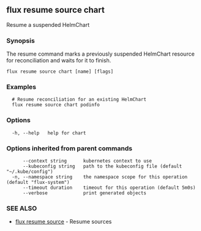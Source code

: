 ## flux resume source chart

Resume a suspended HelmChart

### Synopsis

The resume command marks a previously suspended HelmChart resource for reconciliation and waits for it to finish.

```
flux resume source chart [name] [flags]
```

### Examples

```
  # Resume reconciliation for an existing HelmChart
  flux resume source chart podinfo

```

### Options

```
  -h, --help   help for chart
```

### Options inherited from parent commands

```
      --context string      kubernetes context to use
      --kubeconfig string   path to the kubeconfig file (default "~/.kube/config")
  -n, --namespace string    the namespace scope for this operation (default "flux-system")
      --timeout duration    timeout for this operation (default 5m0s)
      --verbose             print generated objects
```

### SEE ALSO

* [flux resume source](flux_resume_source.md)	 - Resume sources

